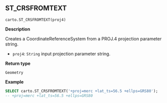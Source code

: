 ## ST_CRSFROMTEXT

```sql:signature
carto.ST_CRSFROMTEXT(proj4)
```

**Description**

Creates a CoordinateReferenceSystem from a PROJ.4 projection parameter string.

* `proj4`: `String` input projection parameter string.

**Return type**

`Geometry`

**Example**

```sql
SELECT carto.ST_CRSFROMTEXT('+proj=merc +lat_ts=56.5 +ellps=GRS80');
-- +proj=merc +lat_ts=56.5 +ellps=GRS80
```